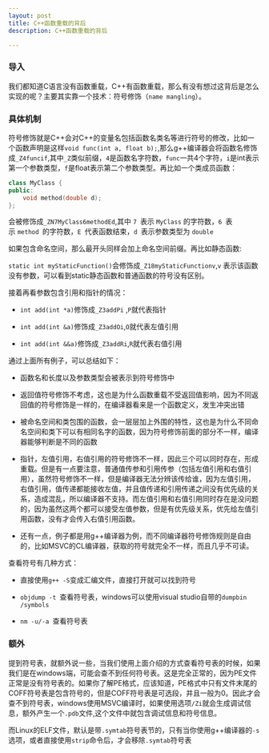 ```yaml
---
layout: post
title: C++函数重载的背后
description: C++函数重载的背后

---
```


### 导入

我们都知道C语言没有函数重载，C++有函数重载，那么有没有想过这背后是怎么实现的呢？主要其实靠一个技术：符号修饰（`name mangling`）。

### 具体机制

符号修饰就是C++会对C++的变量名包括函数名类名等进行符号的修改，比如一个函数声明是这样`void func(int a, float b);`,那么g++编译器会将函数名修饰成`_Z4funcif`,其中`_Z`类似前缀，`4`是函数名字符数，`func`一共4个字符，`i`是int表示第一个参数类型，`f`是float表示第二个参数类型。再比如一个类成员函数：

```cpp
class MyClass {
public:
    void method(double d);
};
```

会被修饰成`_ZN7MyClass6methodEd`,其中 `7 `表示 `MyClass` 的字符数，`6 `表示 `method `的字符数，`E `代表函数结束，`d `表示参数类型为 `double`

如果包含命名空间，那么最开头同样会加上命名空间前缀。再比如静态函数:

`static int myStaticFunction()`会修饰成`_Z18myStaticFunctionv`,`v` 表示该函数没有参数，可以看到static静态函数和普通函数的符号没有区别。

接着再看参数包含引用和指针的情况：

- `int add(int *a)`修饰成`_Z3addPi` ,`P`就代表指针

- `int add(int &a)`修饰成`_Z3addOi`,`O`就代表左值引用

- `int add(int &&a)`修饰成`_Z3addRi`,`R`就代表右值引用

通过上面所有例子，可以总结如下：

- 函数名和长度以及参数类型会被表示到符号修饰中

- 返回值符号修饰不考虑，这也是为什么函数重载不受返回值影响，因为不同返回值的符号修饰是一样的，在编译器看来是一个函数定义，发生冲突出错

- 被命名空间和类包围的函数，会一层层加上外围的特性，这也是为什么不同命名空间和类下可以有相同名字的函数，因为符号修饰前面的部分不一样，编译器能够判断是不同的函数

- 指针，左值引用，右值引用的符号修饰不一样，因此三个可以同时存在，形成重载。但是有一点要注意，普通值传参和引用传参（包括左值引用和右值引用），虽然符号修饰不一样，但是编译器无法分辨该传给谁，因为左值引用，右值引用，值传递都能接收左值，并且值传递和引用传递之间没有优先级的关系，造成混乱，所以编译器不支持。而左值引用和右值引用同时存在是没问题的，因为虽然这两个都可以接受左值参数，但是有优先级关系，优先给左值引用函数，没有才会传入右值引用函数。

- 还有一点，例子都是用g++编译器为例，而不同编译器符号修饰规则是自由的，比如MSVC的CL编译器，获取的符号就完全不一样，而且几乎不可读。

查看符号有几种方式：

- 直接使用`g++ -S`变成汇编文件，直接打开就可以找到符号

- `objdump -t `查看符号表，windows可以使用visual studio自带的`dumpbin /symbols`

- `nm -u/-a `查看符号表

### 额外

提到符号表，就额外说一些，当我们使用上面介绍的方式查看符号表的时候，如果我们是在windows端，可能会查不到任何符号表。这是完全正常的，因为PE文件正常是没有符号表的。如果你了解PE格式，应该知道，PE格式中只有文件末尾的COFF符号表是包含符号的，但是COFF符号表是可选段，并且一般为0。因此才会查不到符号表，windows使用MSVC编译时，如果使用选项`/Zi`就会生成调试信息，额外产生一个`.pdb`文件,这个文件中就包含调试信息和符号信息。

而Linux的ELF文件，默认是带`.symtab`符号表节的，只有当你使用g++编译器的`-s`选项，或者直接使用`strip`命令后，才会移除`.symtab`符号表



